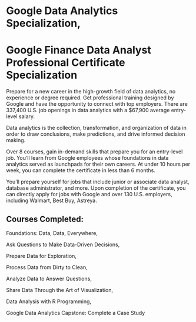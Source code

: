 # Google Data Analytics Specialization,
# Google Finance Data Analyst Professional Certificate Specialization
Prepare for a new career in the high-growth field of data analytics, no experience or degree required. Get professional training designed by Google and have the opportunity to connect with top employers. There are 337,400 U.S. job openings in data analytics with a $67,900 average entry-level salary.

Data analytics is the collection, transformation, and organization of data in order to draw conclusions, make predictions, and drive informed decision making.

Over 8 courses, gain in-demand skills that prepare you for an entry-level job. You’ll learn from Google employees whose foundations in data analytics served as launchpads for their own careers. At under 10 hours per week, you can complete the certificate in less than 6 months.

You’ll prepare yourself for jobs that include junior or associate data analyst, database administrator, and more. Upon completion of the certificate, you can directly apply for jobs with Google and over 130 U.S. employers, including Walmart, Best Buy, Astreya.

## Courses Completed:
Foundations: Data, Data,
Everywhere,

Ask Questions to Make
Data-Driven Decisions,

Prepare Data for
Exploration,

Process Data from Dirty to
Clean,

Analyze Data to Answer
Questions,

Share Data Through the Art
of Visualization,

Data Analysis with R
Programming,

Google Data Analytics
Capstone: Complete a Case
Study
